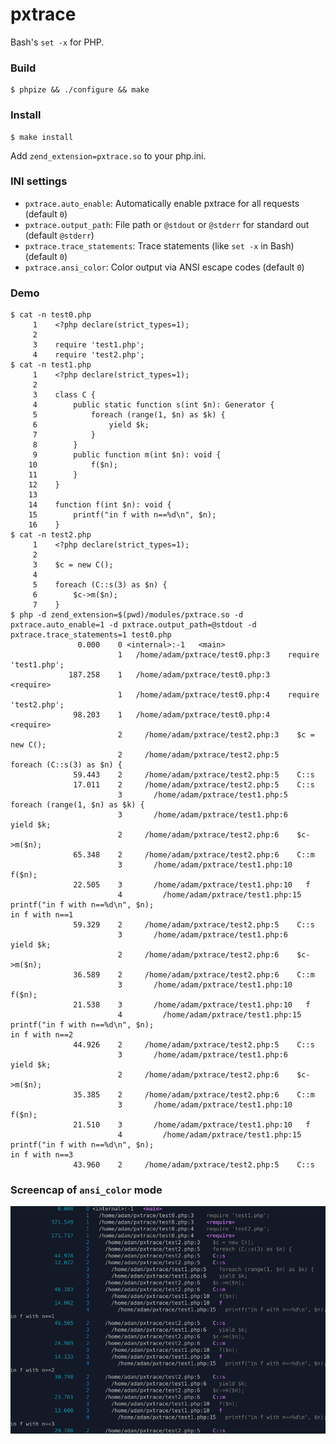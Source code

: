 # pxtrace

Bash's `set -x` for PHP.

### Build

```console
$ phpize && ./configure && make
```

### Install

```console
$ make install
```

Add `zend_extension=pxtrace.so` to your php.ini.

### INI settings

* `pxtrace.auto_enable`: Automatically enable pxtrace for all requests (default `0`)
* `pxtrace.output_path`: File path or `@stdout` or `@stderr` for standard out (default `@stderr`)
* `pxtrace.trace_statements`: Trace statements (like `set -x` in Bash) (default `0`)
* `pxtrace.ansi_color`: Color output via ANSI escape codes (default `0`)

### Demo

```console
$ cat -n test0.php
     1    <?php declare(strict_types=1);
     2
     3    require 'test1.php';
     4    require 'test2.php';
$ cat -n test1.php
     1    <?php declare(strict_types=1);
     2
     3    class C {
     4        public static function s(int $n): Generator {
     5            foreach (range(1, $n) as $k) {
     6                yield $k;
     7            }
     8        }
     9        public function m(int $n): void {
    10            f($n);
    11        }
    12    }
    13
    14    function f(int $n): void {
    15        printf("in f with n==%d\n", $n);
    16    }
$ cat -n test2.php
     1    <?php declare(strict_types=1);
     2
     3    $c = new C();
     4
     5    foreach (C::s(3) as $n) {
     6        $c->m($n);
     7    }
$ php -d zend_extension=$(pwd)/modules/pxtrace.so -d pxtrace.auto_enable=1 -d pxtrace.output_path=@stdout -d pxtrace.trace_statements=1 test0.php
               0.000    0 <internal>:-1   <main>
                        1   /home/adam/pxtrace/test0.php:3    require 'test1.php';
             187.258    1   /home/adam/pxtrace/test0.php:3    <require>
                        1   /home/adam/pxtrace/test0.php:4    require 'test2.php';
              98.203    1   /home/adam/pxtrace/test0.php:4    <require>
                        2     /home/adam/pxtrace/test2.php:3    $c = new C();
                        2     /home/adam/pxtrace/test2.php:5    foreach (C::s(3) as $n) {
              59.443    2     /home/adam/pxtrace/test2.php:5    C::s
              17.011    2     /home/adam/pxtrace/test2.php:5    C::s
                        3       /home/adam/pxtrace/test1.php:5    foreach (range(1, $n) as $k) {
                        3       /home/adam/pxtrace/test1.php:6    yield $k;
                        2     /home/adam/pxtrace/test2.php:6    $c->m($n);
              65.348    2     /home/adam/pxtrace/test2.php:6    C::m
                        3       /home/adam/pxtrace/test1.php:10   f($n);
              22.505    3       /home/adam/pxtrace/test1.php:10   f
                        4         /home/adam/pxtrace/test1.php:15   printf("in f with n==%d\n", $n);
in f with n==1
              59.329    2     /home/adam/pxtrace/test2.php:5    C::s
                        3       /home/adam/pxtrace/test1.php:6    yield $k;
                        2     /home/adam/pxtrace/test2.php:6    $c->m($n);
              36.589    2     /home/adam/pxtrace/test2.php:6    C::m
                        3       /home/adam/pxtrace/test1.php:10   f($n);
              21.538    3       /home/adam/pxtrace/test1.php:10   f
                        4         /home/adam/pxtrace/test1.php:15   printf("in f with n==%d\n", $n);
in f with n==2
              44.926    2     /home/adam/pxtrace/test2.php:5    C::s
                        3       /home/adam/pxtrace/test1.php:6    yield $k;
                        2     /home/adam/pxtrace/test2.php:6    $c->m($n);
              35.385    2     /home/adam/pxtrace/test2.php:6    C::m
                        3       /home/adam/pxtrace/test1.php:10   f($n);
              21.510    3       /home/adam/pxtrace/test1.php:10   f
                        4         /home/adam/pxtrace/test1.php:15   printf("in f with n==%d\n", $n);
in f with n==3
              43.960    2     /home/adam/pxtrace/test2.php:5    C::s
```

### Screencap of `ansi_color` mode

![ansi_color mode](./color.gif)

